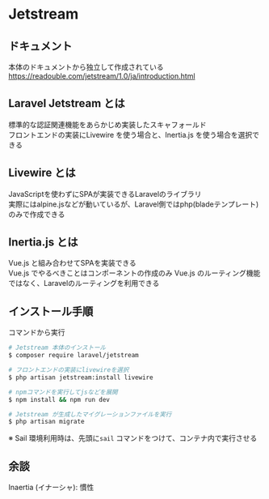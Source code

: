 # Jetstream

## ドキュメント
本体のドキュメントから独立して作成されている  
https://readouble.com/jetstream/1.0/ja/introduction.html  

## Laravel Jetstream とは
標準的な認証関連機能をあらかじめ実装したスキャフォールド  
フロントエンドの実装にLivewire を使う場合と、Inertia.js を使う場合を選択できる

## Livewire とは
JavaScriptを使わずにSPAが実装できるLaravelのライブラリ  
実際にはalpine.jsなどが動いているが、Laravel側ではphp(bladeテンプレート)のみで作成できる  

## Inertia.js とは
Vue.js と組み合わせてSPAを実装できる  
Vue.js でやるべきことはコンポーネントの作成のみ
Vue.js のルーティング機能ではなく、Laravelのルーティングを利用できる  

## インストール手順
コマンドから実行
```bash
# Jetstream 本体のインストール
$ composer require laravel/jetstream

# フロントエンドの実装にlivewireを選択
$ php artisan jetstream:install livewire

# npmコマンドを実行してjsなどを展開
$ npm install && npm run dev

# Jetstream が生成したマイグレーションファイルを実行
$ php artisan migrate
```

※ Sail 環境利用時は、先頭に`sail` コマンドをつけて、コンテナ内で実行させる  

## 余談
Inaertia (イナーシャ): 慣性
